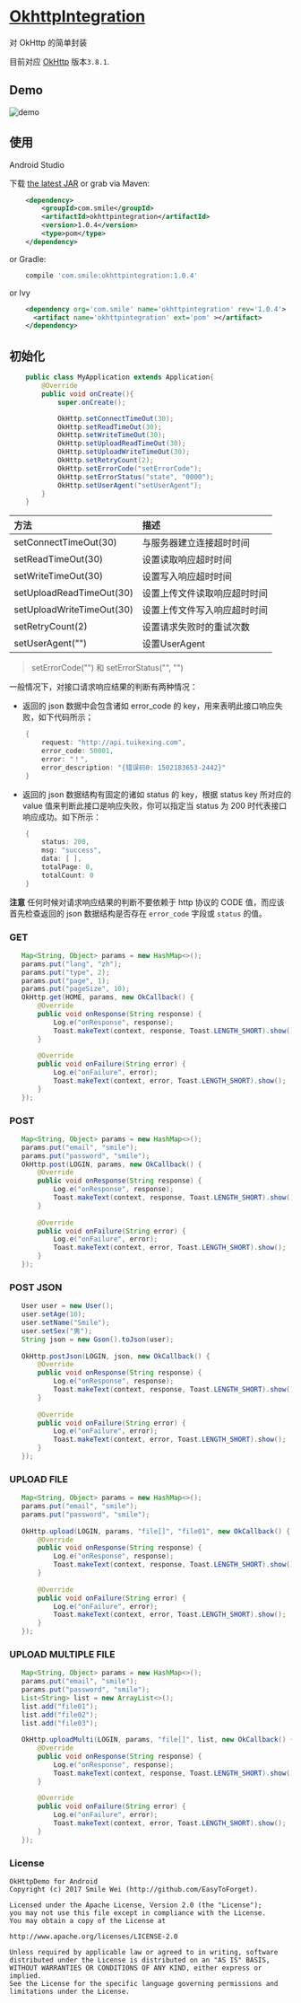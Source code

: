 # [OkhttpIntegration][1]

对 OkHttp 的简单封装

目前对应 [OkHttp][2] 版本`3.8.1`.

## Demo
<img src="gif/demo01.gif" alt="demo"/>


## 使用

Android Studio

下载 [the latest JAR][3] or grab via Maven:
```xml
    <dependency>
        <groupId>com.smile</groupId>
        <artifactId>okhttpintegration</artifactId>
        <version>1.0.4</version>
        <type>pom</type>
    </dependency>
```
or Gradle:
```groovy
    compile 'com.smile:okhttpintegration:1.0.4'
```

or Ivy
	
``` xml
	<dependency org='com.smile' name='okhttpintegration' rev='1.0.4'>
      <artifact name='okhttpintegration' ext='pom' ></artifact>
    </dependency>
```
	
## 初始化
```java
    public class MyApplication extends Application{	
        @Override
        public void onCreate(){
            super.onCreate();

            OkHttp.setConnectTimeOut(30);
            OkHttp.setReadTimeOut(30);
            OkHttp.setWriteTimeOut(30);
            OkHttp.setUploadReadTimeOut(30);
            OkHttp.setUploadWriteTimeOut(30);
            OkHttp.setRetryCount(2);
            OkHttp.setErrorCode("setErrorCode");
            OkHttp.setErrorStatus("state", "0000");
            OkHttp.setUserAgent("setUserAgent");
        }
    }
```


|方法                        |    描述                  |
|:--------                  | :--------                 |
|setConnectTimeOut(30)      |与服务器建立连接超时时间    |
|setReadTimeOut(30)         |设置读取响应超时时间        |
|setWriteTimeOut(30)        |设置写入响应超时时间        |
|setUploadReadTimeOut(30)   |设置上传文件读取响应超时时间 |
|setUploadWriteTimeOut(30)  |设置上传文件写入响应超时时间 |
|setRetryCount(2)           |设置请求失败时的重试次数      |
|setUserAgent("")           |设置UserAgent                |

>setErrorCode("") 和 setErrorStatus("", "")


一般情况下，对接口请求响应结果的判断有两种情况：
- 返回的 json 数据中会包含诸如 error_code 的 key，用来表明此接口响应失败，如下代码所示；
```java
    {
        request: "http://api.tuikexing.com",
        error_code: 50001,
        error: "！",
        error_description: "{错误码0: 1502183653-2442}"
    }
```
- 返回的 json 数据结构有固定的诸如 status 的 key，根据 status key 所对应的 value 值来判断此接口是响应失败，你可以指定当 status 为 200 时代表接口响应成功。如下所示：
```java
    {
        status: 200,
        msg: "success",
        data: [ ],
        totalPage: 0,
        totalCount: 0
    }
```


**注意** 任何时候对请求响应结果的判断不要依赖于 http 协议的 CODE 值，而应该首先检查返回的 json 数据结构是否存在 `error_code` 字段或 `status` 的值。


### GET

```java
   Map<String, Object> params = new HashMap<>();
   params.put("lang", "zh");
   params.put("type", 2);
   params.put("page", 1);
   params.put("pageSize", 10);
   OkHttp.get(HOME, params, new OkCallback() {
       @Override
       public void onResponse(String response) {
           Log.e("onResponse", response);
           Toast.makeText(context, response, Toast.LENGTH_SHORT).show();
       }
 
       @Override
       public void onFailure(String error) {
           Log.e("onFailure", error);
           Toast.makeText(context, error, Toast.LENGTH_SHORT).show();
       }
   });
```

### POST

```java
   Map<String, Object> params = new HashMap<>();
   params.put("email", "smile");
   params.put("password", "smile");
   OkHttp.post(LOGIN, params, new OkCallback() {
       @Override
       public void onResponse(String response) {
           Log.e("onResponse", response);
           Toast.makeText(context, response, Toast.LENGTH_SHORT).show();
       }
 
       @Override
       public void onFailure(String error) {
           Log.e("onFailure", error);
           Toast.makeText(context, error, Toast.LENGTH_SHORT).show();
       }
   });

```


### POST JSON

```java
   User user = new User();
   user.setAge(10);
   user.setName("Smile");
   user.setSex("男");
   String json = new Gson().toJson(user);
   
   OkHttp.postJson(LOGIN, json, new OkCallback() {
       @Override
       public void onResponse(String response) {
           Log.e("onResponse", response);
           Toast.makeText(context, response, Toast.LENGTH_SHORT).show();
       }
 
       @Override
       public void onFailure(String error) {
           Log.e("onFailure", error);
           Toast.makeText(context, error, Toast.LENGTH_SHORT).show();
       }
   });

```

### UPLOAD FILE

```java
   Map<String, Object> params = new HashMap<>();
   params.put("email", "smile");
   params.put("password", "smile");
   
   OkHttp.upload(LOGIN, params, "file[]", "file01", new OkCallback() {
       @Override
       public void onResponse(String response) {
           Log.e("onResponse", response);
           Toast.makeText(context, response, Toast.LENGTH_SHORT).show();
       }
 
       @Override
       public void onFailure(String error) {
           Log.e("onFailure", error);
           Toast.makeText(context, error, Toast.LENGTH_SHORT).show();
       }
   });

```

### UPLOAD MULTIPLE FILE

```java
   Map<String, Object> params = new HashMap<>();
   params.put("email", "smile");
   params.put("password", "smile");
   List<String> list = new ArrayList<>();
   list.add("file01");
   list.add("file02");
   list.add("file03");
   
   OkHttp.uploadMulti(LOGIN, params, "file[]", list, new OkCallback() {
       @Override
       public void onResponse(String response) {
           Log.e("onResponse", response);
           Toast.makeText(context, response, Toast.LENGTH_SHORT).show();
       }
 
       @Override
       public void onFailure(String error) {
           Log.e("onFailure", error);
           Toast.makeText(context, error, Toast.LENGTH_SHORT).show();
       }
   });

```



### License

```
OkHttpDemo for Android
Copyright (c) 2017 Smile Wei (http://github.com/EasyToForget).

Licensed under the Apache License, Version 2.0 (the "License");
you may not use this file except in compliance with the License.
You may obtain a copy of the License at

http://www.apache.org/licenses/LICENSE-2.0

Unless required by applicable law or agreed to in writing, software
distributed under the License is distributed on an "AS IS" BASIS,
WITHOUT WARRANTIES OR CONDITIONS OF ANY KIND, either express or implied.
See the License for the specific language governing permissions and
limitations under the License.
```


 [1]: https://github.com/EasyToForget/OkHttpDemo
 [2]: https://github.com/square/okhttp
 [3]: https://dl.bintray.com/easytoforget/maven/com/smile/okhttpintegration/1.0.4/okhttpintegration-1.0.4-sources.jar


